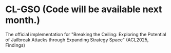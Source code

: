 # CL-GSO (Code will be available next month.)
The official implementation for "Breaking the Ceiling: Exploring the Potential of Jailbreak Attacks through Expanding Strategy Space" (ACL2025, Findings)
